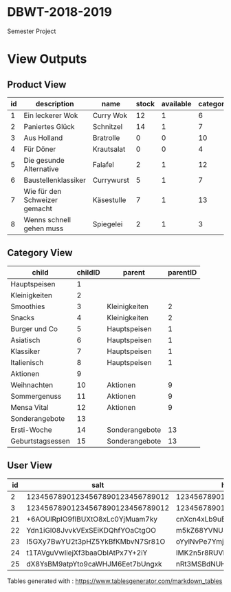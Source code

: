# DBWT-2018-2019
Semester Project

# View Outputs
## Product View
| id | description                   | name       | stock | available | category_id | VGT | VGN | HEX(blob_data) | alttext             | title                | guest | student | employee |
|----|-------------------------------|------------|-------|-----------|-------------|-----|-----|----------------|---------------------|----------------------|-------|---------|----------|
| 1  | Ein leckerer Wok              | Curry Wok  | 12    | 1         | 6           | 0   | 0   | 0x123456ABCDEF | wokbildtext         | wokbildtitle         | 9,95  | 1,95    | 51,95    |
| 2  | Paniertes Glück               | Schnitzel  | 14    | 1         | 7           | 0   | 0   | 0x123456ABCDEF | schnitzelbildtext   | schnitzelbildtitle   | 10,95 | 2,95    | 52,95    |
| 3  | Aus Holland                   | Bratrolle  | 0     | 0         | 10          | 0   | 0   | 0x123456ABCDEF | bratrollbildetext   | bratrollebildtitle   | 11,95 | 3,95    | 53,95    |
| 4  | Für  Döner                   | Krautsalat | 0     | 0         | 4           | 1   | 1   | 0x123456ABCDEF | krautsalatbildtext  | krautsalatbildtitle  | 12,95 | 4,95    | 54,95    |
| 5  | Die gesunde Alternative       | Falafel    | 2     | 1         | 12          | 1   | 1   | 0x123456ABCDEF | falafelbildtext     | falafelbildtitlte    | 13,95 | 5,95    | 55,95    |
| 6  | Baustellenklassiker           | Currywurst | 5     | 1         | 7           | 0   | 0   | 0x123456ABCDEF | currywurstbildtext  | currywurstbildtitle  | 14,95 | 6,95    | 56,95    |
| 7  | Wie für den Schweizer gemacht | Käsestulle | 7     | 1         | 13          | 1   | 0   | 0x123456ABCDEF | kaesestullebildtext | kaesestullebildtitle | 15,99 | 7,95    | 57,95    |
| 8  | Wenns schnell gehen muss      | Spiegelei  | 2     | 1         | 3           | 1   | 1   | 0x123456ABCDEF | spiegeleibildtext   | spiegeleibildtitlte  | 16,95 | 8,95    | 58,95    |

## Category View
| child            | childID | parent         | parentID |
|------------------|---------|----------------|----------|
| Hauptspeisen     | 1       |                |         |
| Kleinigkeiten    | 2       |                |          |
| Smoothies        | 3       | Kleinigkeiten  | 2        |
| Snacks           | 4       | Kleinigkeiten  | 2        |
| Burger und Co    | 5       | Hauptspeisen   | 1        |
| Asiatisch        | 6       | Hauptspeisen   | 1        |
| Klassiker        | 7       | Hauptspeisen   | 1        |
| Italienisch      | 8       | Hauptspeisen   | 1        |
| Aktionen         | 9       |                |         |
| Weihnachten      | 10      | Aktionen       | 9        |
| Sommergenuss     | 11      | Aktionen       | 9        |
| Mensa Vital      | 12      | Aktionen       | 9        |
| Sonderangebote   | 13      |                |          |
| Ersti-Woche      | 14      | Sonderangebote | 13       |
| Geburtstagsessen | 15      | Sonderangebote | 13       |

## User View
| id | salt                             | hash                     | firstname | lastname   | active | loginname | Rolle    |
|----|----------------------------------|--------------------------|-----------|------------|--------|-----------|----------|
| 2  | 12345678901234567890123456789012 | 123456789012345678901234 | Maria     | Mustermann | 1      | MariaMu   | student  |
| 3  | 12345678901234567890123456789012 | 123456789012345678901234 | Peter     | Mastermann | 1      | PeterMa   | student  |
| 21 | +6AOUlRpIO9fIBUXtO8xLc0YjMuam7ky | cnXcn4xLb9uBHHYJ+kRQsMW3 | Bugs      | Findmore   | 1      | bugfin    | student  |
| 22 | Ydn1iGl08JvvkVExSEiKDQhfYOaCtgOO | m5kZ68YVNU3xBiDqorthK9UP | Donald    | Truck      | 1      | dot       | employee |
| 23 | I5GXy7BwYU2t3pHZ5YkBfKMbvN7Sr81O | oYylNvPe7YmjO1IHNdLA/XxJ | Fiona     | Index      | 1      | fionad    |          |
| 24 | t1TAVguVwIiejXf3baaObIAtPx7Y+2iY | IMK2n5r8RUVFo4bMMS8uDyH4 | Wendy     | Burger     | 1      | bkahuna   | guest    |
| 25 | dX8YsBM9atpYto9caWHJM6Eet7bUngxk | nRt3MSBdNUHPj/q02WPgXaDA | Monster   | Robot      | 1      | root      |          |

Tables generated with : https://www.tablesgenerator.com/markdown_tables
